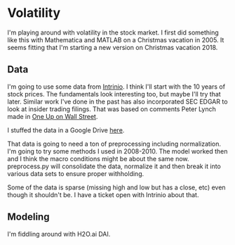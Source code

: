 # Volatility

I'm playing around with volatility in the stock market.  I first did something like this with Mathematica and MATLAB on a Christmas vacation in 2005.  It seems fitting that I'm starting a new version on Christmas vacation 2018.

## Data

I'm going to use some data from [Intrinio](https://intrinio.com/bulk-financial-data-downloads/us-fundamentals-financials-metrics-ratios-stock-prices).  I think I'll start with the 10 years of stock prices.  The fundamentals look interesting too, but maybe I'll try that later.  Similar work I've done in the past has also incorporated SEC EDGAR to look at insider trading filings.  That was based on comments Peter Lynch made in [One Up on Wall Street](https://www.amazon.com/One-Up-Wall-Street-Already/dp/0743200403).

I stuffed the data in a Google Drive [here](https://drive.google.com/open?id=1RIeXtYd2s2WG7zLQul_3uY1W64jAWgFO).

That data is going to need a ton of preprocessing including normalization.  I'm going to try some methods I used in 2008-2010.  The model worked then and I think the macro conditions might be about the same now.  preprocess.py will consolidate the data, normalize it and then break it into various data sets to ensure proper withholding.

Some of the data is sparse (missing high and low but has a close, etc) even though it shouldn't be.  I have a ticket open with Intrinio about that.

## Modeling

I'm fiddling around with H2O.ai DAI.
